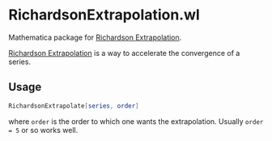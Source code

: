 # RichardsonExtrapolation.wl
Mathematica package for [Richardson Extrapolation](https://en.wikipedia.org/wiki/Richardson_extrapolation).

[Richardson Extrapolation](https://en.wikipedia.org/wiki/Richardson_extrapolation) is a way to accelerate the convergence of a series.

## Usage
```mathematica
RichardsonExtrapolate[series, order]
```

where `order` is the order to which one wants the extrapolation.
Usually `order = 5` or so works well.



